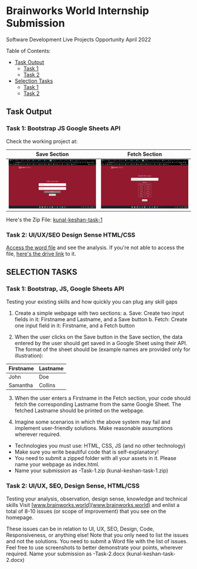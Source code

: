 # Brainworks World Internship Submission

Software Development Live Projects Opportunity
April 2022

Table of Contents:

- [Task Output](#task-output)
  - [Task 1](#task-1)
  - [Task 2](#task-2)
- [Selection Tasks](#selection-tasks)
  - [Task 1](#task-1-bootstrap-js-google-sheets-api)
  - [Task 2](#task-2-uiux-seo-design-sense-htmlcss)

## Task Output

### Task 1: Bootstrap JS Google Sheets API

Check the working project at: 

| Save Section | Fetch Section |
| --- | --- |
| ![Save Section](./public/assets/save-section.jpg) | ![Fetch Section](./public/assets/fetch-section.jpg) |

Here's the Zip File: [kunal-keshan-task-1](./kunal-keshan-task-1.rar)

### Task 2: UI/UX/SEO Design Sense HTML/CSS

[Access the word file](./Brainworks%20World%20Website%20Analysis.docx) and see the analysis.
If you're not able to access the file, [here's the drive link](https://docs.google.com/document/d/1OH6suuHVEL0ctM2hHtYoxS27nZ6mPpTJBU4GJoOjGbY/edit?usp=sharing) to it.

## SELECTION TASKS

### Task 1: Bootstrap, JS, Google Sheets API

Testing your existing skills and how quickly you can plug any skill gaps

1. Create a simple webpage with two sections:
  a. Save: Create two input fields in it: Firstname and Lastname, and a Save button
  b. Fetch: Create one input field in it: Firstname, and a Fetch button

2. When the user clicks on the Save button in the Save section, the data entered by the user should get saved in a Google Sheet using their API. The format of the sheet should be (example names are provided only for illustration):

| Firstname | Lastname |
| --- | --- |
|John | Doe|
| Samantha | Collins |

3. When the user enters a Firstname in the Fetch section, your code should fetch the corresponding Lastname from the same Google Sheet. The fetched Lastname should be printed on the webpage.

4. Imagine some scenarios in which the above system may fail and implement user-friendly solutions. Make reasonable assumptions wherever required.

- Technologies you must use: HTML, CSS, JS (and no other technology)
- Make sure you write beautiful code that is self-explanatory!
- You need to submit a zipped folder with all your assets in it. Please name your webpage as index.html.
- Name your submission as <Your Name>-Task-1.zip (kunal-keshan-task-1.zip)

### Task 2: UI/UX, SEO, Design Sense, HTML/CSS

Testing your analysis, observation, design sense, knowledge and technical skills
Visit [www.brainworks.world](www.brainworks.world) and enlist a total of 8-10 issues (or scope of improvement) that you see on the homepage.

These issues can be in relation to UI, UX, SEO, Design, Code, Responsiveness, or anything else! Note that you only need to list the issues and not the solutions.
You need to submit a Word file with the list of issues. Feel free to use screenshots to better demonstrate your points, wherever required. Name your submission as <Your Name>-Task-2.docx (kunal-keshan-task-2.docx)
